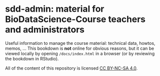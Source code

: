# sdd-admin: material for BioDataScience-Course teachers and administrators

Useful information to manage the course material: technical data, howtos, memos, ... This bookdown is **not** online for obvious reasons, but it can be viewed locally by opening `/docs/index.html` in a browser (or by reviewing the bookdown in RStudio).

All of the content of this repository is licensed 
[CC BY-NC-SA 4.0](https://creativecommons.org/licenses/by-nc-sa/4.0/deed.fr).
